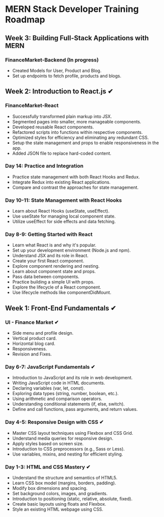 # MERN Stack Developer Training Roadmap

## Week 3: Building Full-Stack Applications with MERN

### FinanceMarket-Backend (In progress)

- Created Models for User, Product and Blog.
- Set up endpoints to fetch profile, products and blogs.

## Week 2: Introduction to React.js ✔

### FinanceMarket-React

- Successfully transformed plain markup into JSX.
- Segmented pages into smaller, more manageable components.
- Developed reusable React components.
- Refactored scripts into functions within respective components.
- Optimized styles for efficiency and eliminating any redundant CSS.
- Setup the state management and props to enable responsiveness in the app.
- Added JSON file to replace hard-coded content.

### Day 14: Practice and Integration

- Practice state management with both React Hooks and Redux.
- Integrate Redux into existing React applications.
- Compare and contrast the approaches for state management.

### Day 10-11: State Management with React Hooks

- Learn about React Hooks (useState, useEffect).
- Use useState for managing local component state.
- Utilize useEffect for side effects and data fetching.

### Day 8-9: Getting Started with React

- Learn what React is and why it's popular.
- Set up your development environment (Node.js and npm).
- Understand JSX and its role in React.
- Create your first React component.
- Explore component rendering and nesting.
- Learn about component state and props.
- Pass data between components.
- Practice building a simple UI with props.
- Explore the lifecycle of a React component.
- Use lifecycle methods like componentDidMount.

## Week 1: Front-End Fundamentals ✔

### UI - Finance Market ✔

- Side menu and profile design.
- Vertical product card.
- Horizontal blog card.
- Responsiveness.
- Revision and Fixes.

### Day 6-7: JavaScript Fundamentals ✔

- Introduction to JavaScript and its role in web development.
- Writing JavaScript code in HTML documents.
- Declaring variables (var, let, const).
- Exploring data types (string, number, boolean, etc.).
- Using arithmetic and comparison operators.
- Understanding conditional statements (if, else, switch).
- Define and call functions, pass arguments, and return values.

### Day 4-5: Responsive Design with CSS ✔

- Master CSS layout techniques using Flexbox and CSS Grid.
- Understand media queries for responsive design.
- Apply styles based on screen size.
- Introduction to CSS preprocessors (e.g., Sass or Less).
- Use variables, mixins, and nesting for efficient styling.

### Day 1-3: HTML and CSS Mastery ✔

- Understand the structure and semantics of HTML5.
- Learn CSS box model (margins, borders, padding).
- Modify box dimensions and spacing.
- Set background colors, images, and gradients.
- Introduction to positioning (static, relative, absolute, fixed).
- Create basic layouts using floats and Flexbox.
- Style an existing HTML webpage using CSS.
